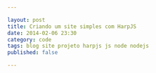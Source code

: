 ```yaml
---

layout: post
title: Criando um site simples com HarpJS
date: 2014-02-06 23:30
category: code
tags: blog site projeto harpjs js node nodejs
published: false

---
```

